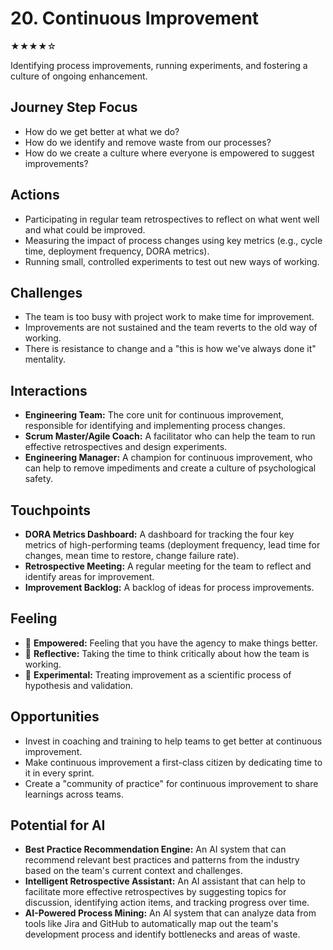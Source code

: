 # 20. Continuous Improvement
★★★★☆

Identifying process improvements, running experiments, and fostering a culture of ongoing enhancement.

## Journey Step Focus

*   How do we get better at what we do?
*   How do we identify and remove waste from our processes?
*   How do we create a culture where everyone is empowered to suggest improvements?

## Actions

*   Participating in regular team retrospectives to reflect on what went well and what could be improved.
*   Measuring the impact of process changes using key metrics (e.g., cycle time, deployment frequency, DORA metrics).
*   Running small, controlled experiments to test out new ways of working.

## Challenges

*   The team is too busy with project work to make time for improvement.
*   Improvements are not sustained and the team reverts to the old way of working.
*   There is resistance to change and a "this is how we've always done it" mentality.

## Interactions

*   **Engineering Team:** The core unit for continuous improvement, responsible for identifying and implementing process changes.
*   **Scrum Master/Agile Coach:** A facilitator who can help the team to run effective retrospectives and design experiments.
*   **Engineering Manager:** A champion for continuous improvement, who can help to remove impediments and create a culture of psychological safety.

## Touchpoints

*   **DORA Metrics Dashboard:** A dashboard for tracking the four key metrics of high-performing teams (deployment frequency, lead time for changes, mean time to restore, change failure rate).
*   **Retrospective Meeting:** A regular meeting for the team to reflect and identify areas for improvement.
*   **Improvement Backlog:** A backlog of ideas for process improvements.

## Feeling

*   💪 **Empowered:** Feeling that you have the agency to make things better.
*   🤔 **Reflective:** Taking the time to think critically about how the team is working.
*   🧐 **Experimental:** Treating improvement as a scientific process of hypothesis and validation.

## Opportunities

*   Invest in coaching and training to help teams to get better at continuous improvement.
*   Make continuous improvement a first-class citizen by dedicating time to it in every sprint.
*   Create a "community of practice" for continuous improvement to share learnings across teams.

## Potential for AI

*   **Best Practice Recommendation Engine:** An AI system that can recommend relevant best practices and patterns from the industry based on the team's current context and challenges.
*   **Intelligent Retrospective Assistant:** An AI assistant that can help to facilitate more effective retrospectives by suggesting topics for discussion, identifying action items, and tracking progress over time.
*   **AI-Powered Process Mining:** An AI system that can analyze data from tools like Jira and GitHub to automatically map out the team's development process and identify bottlenecks and areas of waste.
